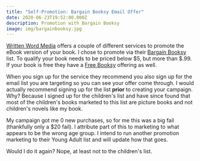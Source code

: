 ```yaml
---
title: "Self-Promotion: Bargain Booksy Email Offer"
date: 2020-06-23T19:52:00.000Z
description: Promotion with Bargain Booksy
image: img/bargainbooksy.jpg
---
```

[Written Word Media](https://www.writtenwordmedia.com/) offers a couple of different services to promote the eBook version of your book. I chose to promote via their [Bargain Booksy](https://www.writtenwordmedia.com/bargain-booksy/) list. To qualify your book needs to be priced below $5, but more than $.99. If your book is free they have a [Free Booksy](https://secure.writtenwordmedia.com/features/free-booksy) offering as well.

When you sign up for the service they recommend you also sign up for the email list you are targeting so you can see your offer come through. I would actually recommend signing up for the list **prior** to creating your campaign. Why? Because I signed up for the children's list and have since found that most of the children's books marketed to this list are picture books and not children's novels like my book.

My campaign got me 0 new purchases, so for me this was a big fail (thankfully only a $20 fail). I attribute part of this to marketing to what appears to be the wrong age group. I intend to run another promotion marketing to their Young Adult list and will update how that goes.

Would I do it again? Nope, at least not to the children's list.